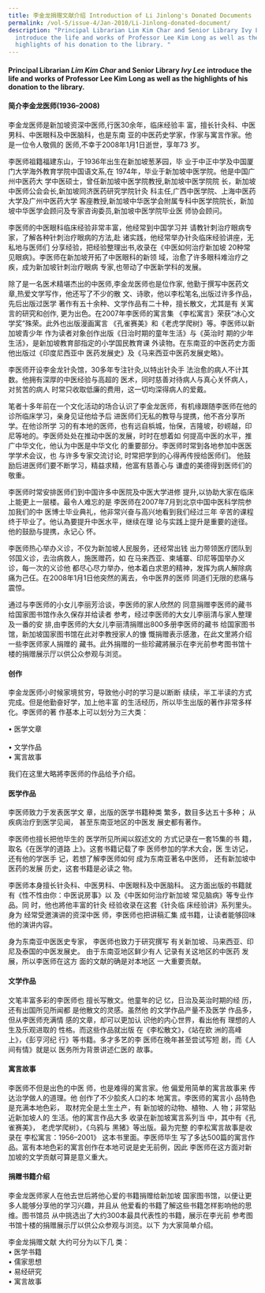 ```yaml
---
title: 李金龙捐赠文献介绍 Introduction of Li Jinlong's Donated Documents
permalink: /vol-5/issue-4/Jan-2010/Li-Jinlong-donated-document/
description: "Principal Librarian Lim Kim Char and Senior Library Ivy Lee
  introduce the life and works of Professor Lee Kim Long as well as the
  highlights of his donation to the library. "
---
```

#### Principal Librarian _Lim Kim Char_ and Senior Library _Ivy Lee_ introduce the life and works of Professor Lee Kim Long as well as the highlights of his donation to the library.

#### **简介李金龙医师(1936–2008)**

李金龙医师是新加坡资深中医师,行医30余年，临床经验丰 富，擅长针灸科、中医男科、中医眼科及中医脑科，也是东南 亚的中医药史学家，作家与寓言作家。他是一位令人敬佩的 医师,不幸于2008年1月1日逝世，享年73 岁。

李医师祖籍福建东山，于1936年出生在新加坡葱茅园，毕 业于中正中学及中国厦门大学海外教育学院中国语文系,在 1974年，毕业于新加坡中医学院。他是中国广州中医药大 学中医硕士，曾任新加坡中医学院教授,新加坡中医学院院 长，新加坡中医师公会会长,新加坡同济医药研究学院针灸 科主任,广西中医学院、上海中医药大学及广州中医药大学 客座教授,新加坡中华医学会附属专科中医学院院长，新加 坡中华医学会顾问及专家咨询委员,新加坡中医学院毕业医 师协会顾问。

李医师的中医眼科临床经验非常丰富，他经常到中国学习并 请教针刺治疗眼病专家，了解各种针刺治疗眼病的方法,赴 诸实践，他经常举办针灸临床经验讲座，无私地与医师们 分享经验，把经验整理出书,收录在《中医如何治疗新加坡 20种常见眼病》。李医师在新加坡开拓了中医眼科的新领 域，治愈了许多眼科难治疗之疾，成为新加坡针刺治疗眼病 专家,也带动了中医新学科的发展。

除了是一名医术精堪杰出的中医师,李金龙医师也是位作家, 他勤于撰写中医药文章,热爱文学写作，他还写了不少的散 文、诗歌，他以李松笔名,出版过许多作品，先后出版过医学 著作有五十余种、文学作品有二十种，擅长散文，尤其是有 关寓言的研究和创作, 更为出色。在2007年李医师的寓言集 《李松寓言》荣获“冰心文学奖”殊荣。此外也出版漫画寓言 《孔雀赛美》和《老虎学爬树》等。李医师以新加坡青少年 作为读者对象创作出版《日治时期的童年生活》与《英治时 期的少年生活》，是新加坡教育部指定的小学国民教育课 外读物。在东南亚的中医药史方面他出版过《印度尼西亚中 医药发展史》及《马来西亚中医药发展史略》。

李医师开设李金龙针灸馆，30多年专注针灸,以特出针灸手 法治愈的病人不计其数。他拥有深厚的中医经验与高超的 医术，同时慈善对待病人与真心关怀病人，对贫苦的病人 时常只收取低廉的费用，这一切均深得病人的爱戴。

笔者十多年前在一个文化活动的场合认识了李金龙医师，有机缘跟随李医师在他的诊所临床学习，亲身见证他给予后 进医师们无私的教导与提携，他不吝分享所学。在他诊所学 习的有本地的医师，也有远自梹城，怡保，吉隆坡，砂崂越，印尼等地的。李医师处处在推动中医的发展，时时在想着如 何提高中医的水平，推广中华文化，他认为中医是中华文化 的重要部分。李医师时常到各地参加中医医学学术会议，也 与许多专家交流讨论, 时常把学到的心得再传授给医师们。 他鼓励后进医师们要不断学习，精益求精，他富有慈善心与 谦虚的美德得到医师们的敬重。

李医师时常安排医师们到中国许多中医院及中医大学进修 提升,以协助大家在临床上能更上一层楼。最令人难忘的是 李医师在2007年7月到北京中国中医科学院参加我们的中 医博士毕业典礼，他非常兴奋与高兴地看到我们经过三年 辛苦的课程终于毕业了。他认為要提升中医水平，继续在理 论与实践上提升是重要的途径。他的鼓励与提携，永记心 怀。

李医师热心举办义诊，不仅为新加坡人民服务，还经常出钱 出力带领医疗团队到邻国义诊，去治病救人，施医赠药，如 在马来西亚、柬埔寨、印尼等国举办义诊，每一次的义诊他 都尽心尽力举办，他本着白求恩的精神，发挥为病人解除病 痛为己仼。在2008年1月1日他突然的离去，令中医界的医师 同道们无限的悲痛与震惊。

通过与李医师的小女儿李丽芳洽谈，李医师的家人欣然的 同意捐赠李医师的藏书给国家图书馆作永久保存并给读者 参考，经过李医师的大女儿李丽清与家人整理及一番的安 排,由李医师的大女儿李丽清捐赠出800多册李医师的藏书 给国家图书馆，新加坡国家图书馆在此对李教授家人的慷 慨捐赠表示感激，在此文里將介绍一些李医师家人捐赠的 藏书。此外捐赠的一些珍藏將展示在李光前参考图书馆十 楼的捐赠展示厅以供公众参观与浏览。

#### **创作**

李金龙医师小时候家境贫穷，导致他小时的学习是以断断 续续，半工半读的方式完成。但是他勤奋好学，加上他丰富 的生活经历，所以毕生出版的著作非常多样化。李医师的著 作基本上可以划分为三大类：

• 医学文章 <br>  
• 文学作品<br> 
• 寓言故事 

我们在这里大略將李医师的作品给予介绍。

#### **医学作品**

李医师致力于发表医学文 章，出版的医学书籍种类 繁多，数目多达五十多种； 从疾病治疗到医学见闻， 甚至东南亚地区的中医发 展史都有著作。

李医师也擅长把他毕生的 医学所见所闻以叙述文的 方式记录在一套15集的书 籍，取名《在医学的道路 上》。这套书籍记载了李 医师参加的学术大会，医 生访记，还有他的学医手 记，若想了解李医师如何 成为东南亚著名中医师， 还有新加坡中医药的发展 历史，这套书籍是必读之 物。

李医师本身擅长针灸科、中医男科、中医眼科及中医脑科。 这方面出版的书籍就有《性不性由你：中医说房事》以 及《中医如何治疗新加坡 常见脑病》等专业作品。同 时，他也將他丰富的针灸 经验收录在这套《针灸临 床经验讲》系列里头。身为 经常受邀演讲的资深中医 师，李医师也把讲稿汇集 成书籍，让读者能够回味 他的演讲内容。

身为东南亚中医医史专家， 李医师也致力于研究撰写 有关新加坡、马来西亚、印 尼及泰国的中医发展史。 由于东南亚地区鲜少有人 记录有关这地区的中医药 发展，所以李医师在这方 面的文献的确是对本地区 一大重要贡献。

#### **文学作品**

文笔丰富多彩的李医师也 擅长写散文。他童年的记 忆，日治及英治时期的经 历，还有出国所见所闻都 是他散文的灵感。虽然他 的文学作品产量不及医学 作品多，但从李医师充满情 感的文章，却可以更加认 识他的内心世界，看出他有 理想的人生及乐观进取的 性格。而这些作品就出版 在《李松散文》，《站在欧 洲的高峰上》，《彭亨河纪 行》等书籍。多才多艺的李 医师在晚年甚至尝试写短 剧，而《人间有情》就是以 医务所为背景讲述仁医的 故事。

#### **寓言故事**

李医师不但是出色的中医 师，也是难得的寓言家。他 偏爱用简单的寓言故事来 传达治学做人的道理。他 创作了不少脍炙人口的本 地寓言。李医师的寓言小 品特色是充满本地色彩， 取材完全是土生土产，有 新加坡的动物、植物、人 物；非常贴近新加坡人的 生活。他的寓言作品大多 收录在新加坡寓言系列当 中，其中有《孔雀赛美》， 老虎学爬树》，《乌鸦与 黑猪》等出版。最为完整 的李松寓言故事是收录在 李松寓言：1956–2001》 这本书里面。李医师毕生 写了多达500篇的寓言作品。富有本地色彩的寓言创作在本地可说是史无前例，因此 李医师在这方面对新加坡的文学贡献可算是意义重大。

#### **捐赠书籍介绍**

李金龙医师家人在他去世后將他心爱的书籍捐赠给新加坡 国家图书馆，以便让更多人能够分享他的学习兴趣，并且从 他爱看的书籍了解这些书籍怎样影响他的思维。图书馆员 从中挑选出了大约300本最具代表性的书籍，展示在李光前 参考图书馆十楼的捐赠展示厅以供公众参观与浏览。以下 为大家简单介绍。

李金龙捐赠文献 大约可分为以下几 类： <br> • 医学书籍 <br> • 儒家思想  <br>• 易经研究  <br>• 寓言故事






